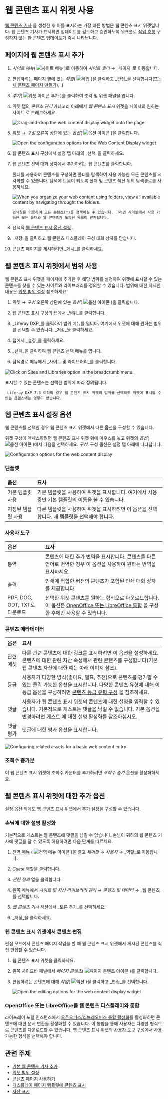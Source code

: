 # 웹 콘텐츠 표시 위젯 사용

[웹 콘텐츠 기사](../../../content-authoring-and-management/web-content/web-content-articles/adding-a-basic-web-content-article.md) 을 생성한 후 이를 표시하는 가장 빠른 방법은 웹 콘텐츠 표시 위젯입니다. 웹 콘텐츠 기사가 표시되면 업데이트를 검토하고 승인하도록 워크플로 [작업 흐름](../../../process-automation/workflow/introduction-to-workflow.md) 구성하지 않는 한 콘텐츠 업데이트가 즉시 나타납니다.

## 페이지에 웹 콘텐츠 표시 추가

1. _사이트 메뉴_( ![사이트 메뉴](../../../images/icon-product-menu.png) )로 이동하여 _사이트 빌더_ &rarr; _페이지_로 이동합니다.

1. 편집하려는 페이지 옆에 있는 _작업_( ![작업](../../../images/icon-actions.png) )을 클릭하고 _편집_을 선택합니다(또는 [새 콘텐츠 페이지 만들기).](../../creating-pages/adding-pages/adding-a-page-to-a-site.md) .)

1. _추가_( ![위젯 아이콘 추가](../../../images/icon-add-widget.png) )를 클릭하여 조각 및 위젯 패널을 엽니다.

1. 위젯 탭의 _콘텐츠 관리_ 카테고리 아래에서 _웹 콘텐츠 표시_ 위젯을 페이지의 원하는 사이트
로 드래그하세요.

   ![Drag-and-drop the web content display widget onto the page](./using-the-web-content-display-widget/images/01.png)

1. 위젯 &rarr; _구성_ 오른쪽 상단에 있는 _옵션_( ![옵션 아이콘](../../../images/icon-app-options.png) )을 클릭합니다.

   ![Open the configuration options for the Web Content Display widget](./using-the-web-content-display-widget/images/02.gif)

1. 웹 콘텐츠 표시 구성에서 설정 탭 아래의 _선택_을 클릭하세요.

1. 웹 콘텐츠 선택 대화 상자에서 추가하려는 웹 콘텐츠를 클릭합니다.

   폴더를 사용하여 콘텐츠를 구성하면 폴더를 탐색하여 사용 가능한 모든 콘텐츠를 시각화할 수 있습니다. 탐색에 도움이 되도록 폴더 및 콘텐츠 섹션 위의 탐색경로를 사용하세요.

   ![When you organize your web content using folders, view all available content by navigating throught the folders.](./using-the-web-content-display-widget/images/03.png)

   ```{tip}
   검색창을 이용하여 모든 콘텐츠(*)를 검색하실 수 있습니다. 그러면 사이트에서 사용 가능한 모든 폴더와 웹 콘텐츠가 포함된 목록이 반환됩니다.
   ```

1. 선택적 [웹 콘텐츠 표시 옵션 설정](#web-content-display-setup-options) .

1. _저장_을 클릭하고 웹 콘텐츠 디스플레이 구성 대화 상자를 닫습니다.

1. 콘텐츠 페이지를 게시하려면 _게시_를 클릭하세요.

## 웹 콘텐츠 표시 위젯에서 범위 사용

웹 콘텐츠 표시 위젯을 페이지에 추가한 후 해당 범위를 설정하여 위젯에 표시할 수 있는 콘텐츠를 찾을 수 있는 사이트와 라이브러리를 정의할 수 있습니다. 범위에 대한 자세한 내용은 [위젯 범위 설정](../../creating-pages/page-fragments-and-widgets/using-widgets/configuring-widgets/setting-widget-scopes.md) 참조하세요.

1. 위젯 &rarr; _구성_ 오른쪽 상단에 있는 _옵션_( ![옵션 아이콘](../../../images/icon-app-options.png) )을 클릭합니다.

1. 웹 콘텐츠 표시 구성의 탭에서 _범위_를 클릭합니다.

1. _Liferay DXP_를 클릭하여 범위 메뉴를 엽니다. 여기에서 위젯에 대해 원하는 범위를 선택할 수 있습니다. _저장_을 클릭하세요.

1. 탭에서 _설정_을 클릭하세요.

1. _선택_을 클릭하여 웹 콘텐츠 선택 메뉴를 엽니다.

1. 탐색경로 메뉴에서 _사이트 및 라이브러리_를 클릭합니다.

![Click on Sites and Libraries option in the breadcrumb menu.](./using-the-web-content-display-widget/images/07.png)

표시할 수 있는 콘텐츠는 선택한 범위에 따라 정의됩니다.

  ```{note}
   Liferay DXP 7.3 이하의 경우 웹 콘텐츠 표시 위젯의 범위를 선택해도 위젯에 표시할 수 있는 콘텐츠에는 영향이 없습니다.
   ```

## 웹 콘텐츠 표시 설정 옵션

웹 콘텐츠를 선택한 경우 웹 콘텐츠 표시 위젯에서 다른 옵션을 구성할 수 있습니다.

위젯 구성에 액세스하려면 웹 콘텐츠 표시 위젯 위에 마우스를 놓고 위젯의 _옵션_( ![옵션 아이콘](../../../images/icon-widget-options.png) )에서 다음을 선택하세요. _구성_. 구성 옵션은 설정 탭 아래에 나타납니다.

![Configuration options for the web content display](./using-the-web-content-display-widget/images/04.png)

### 템플렛

| 옵션         | 묘사                                                       |
| :--------- | :------------------------------------------------------- |
| 기본 템플릿 사용  | 기본 템플릿을 사용하여 위젯을 표시합니다. 여기에서 사용 중인 기본 템플릿의 이름을 볼 수 있습니다. |
| 지정된 템플릿 사용 | 다른 템플릿을 사용하여 위젯을 표시하려면 이 옵션을 선택합니다. 새 템플릿을 선택해야 합니다.     |

### 사용자 도구

| 옵션                       | 묘사                                                                                                                                                                        |
| :----------------------- | :------------------------------------------------------------------------------------------------------------------------------------------------------------------------ |
| 통역                       | 콘텐츠에 대한 추가 번역을 표시합니다. 콘텐츠를 다른 언어로 번역한 경우 이 옵션을 사용하여 원하는 번역을 표시하세요.                                                                                                        |
| 출력                       | 인쇄에 적합한 버전의 콘텐츠가 포함된 인쇄 대화 상자를 제공합니다.                                                                                                                                     |
| PDF, DOC, ODT, TXT로 다운로드 | 선택한 위젯 콘텐츠를 원하는 형식으로 다운로드합니다. 이 옵션은 [OpenOffice 또는 LibreOffice 통합](#integrating-open-office-or-libre-office-with-the-web-content-display) 을 구성한 후에만 사용할 수 있습니다. |

### 콘텐츠 메타데이터

| 옵션    | 묘사                                                                                                                                                                                                                                                 |
| :---- | :------------------------------------------------------------------------------------------------------------------------------------------------------------------------------------------------------------------------------------------------- |
| 관련 애셋 | 다른 관련 콘텐츠에 대한 링크를 표시하려면 이 옵션을 설정하세요. 콘텐츠에 대한 관련 자산 속성에서 관련 콘텐츠를 구성합니다(기본 웹 콘텐츠 자산에 대한 예는 아래 이미지 참조).                                                                                                                            |
| 등급    | 사용자가 다양한 방식(좋아요, 별표, 추천)으로 콘텐츠를 평가할 수 있는 클릭 가능한 옵션을 표시합니다. 다양한 콘텐츠 유형에 대해 이 등급 옵션을 구성하려면 [콘텐츠 등급 유형 구성](../../../site-building/site-settings/site-content-configurations/configuring-content-rating-type.md) 을 참조하세요. |
| 댓글    | 사용자가 웹 콘텐츠 표시 위젯의 콘텐츠에 대한 설명을 입력할 수 있습니다. 기본적으로 게스트는 댓글을 남길 수 없습니다. 기본 옵션을 변경하려면 [게스트](#enabling-comments-for-guests) 에 대한 설명 활성화를 참조하십시오.                                                                                              |
| 댓글 평가 | 댓글에 대한 평가 옵션을 표시합니다.                                                                                                                                                                                                                               |

![Configuring related assets for a basic web content entry](./using-the-web-content-display-widget/images/05.png)

### 조회수 증가분

이 웹 콘텐츠 표시 위젯에 조회수 카운터를 추가하려면 _조회수 증가_ 옵션을 활성화하세요.

## 웹 콘텐츠 표시 위젯에 대한 추가 옵션

[설정 옵션](#web-content-display-setup-options) 외에도 웹 콘텐츠 표시 위젯에서 추가 설정을 구성할 수 있습니다.

### 손님에 대한 설명 활성화

기본적으로 게스트는 웹 콘텐츠에 댓글을 남길 수 없습니다. 손님이 귀하의 웹 콘텐츠 기사에 댓글을 달 수 있도록 허용하려면 다음 단계를 따르세요.

1. [전역 메뉴](../../../getting-started/navigating-dxp.md) ( ![전역 메뉴 아이콘](../../../images/icon-applications-menu.png) )을 열고 _제어판_ &rarr; _사용자_ &rarr; _역할_로 이동합니다.

1. _Guest_ 역할을 클릭합니다.

1. _권한 정의_ 열을 클릭합니다.

1. 왼쪽 메뉴에서 _사이트 및 자산 라이브러리 관리_ &rarr; _콘텐츠 및 데이터_ &rarr; _웹 콘텐츠_를 선택합니다.

1. _웹 콘텐츠 기사_ 섹션에서 _토론 추가_를 선택하세요.

1. _저장_을 클릭하세요.

### 웹 콘텐츠 표시 위젯에서 콘텐츠 편집

편집 모드에서 콘텐츠 페이지 작업을 할 때 웹 콘텐츠 표시 위젯에서 게시된 콘텐츠를 직접 편집할 수 있습니다.

1. 웹 콘텐츠 표시 위젯을 클릭하세요.

1. 왼쪽 사이드바 패널에서 _페이지 콘텐츠_( ![페이지 콘텐츠 아이콘](../../../images/icon-paperclip.png) )를 클릭합니다.

1. 편집하려는 콘텐츠에 대해 _작업_( ![액션](../../../images/icon-actions.png) )을 클릭하고 _편집_을 선택합니다.

   ![Open the editing options for the web content display widget](./using-the-web-content-display-widget/images/06.png)

### OpenOffice 또는 LibreOffice를 웹 콘텐츠 디스플레이와 통합

라이프레이 포털 인스턴스에서 [오픈오피스/리브레오피스 통합 활성화](../../../content-authoring-and-management/documents-and-media/devops/enabling-openoffice-libreoffice-integration.md)를 활성화하면 콘텐츠에 대한 문서 변환을 활성화할 수 있습니다. 이 통합을 통해 사용자는 다양한 형식으로 콘텐츠를 다운로드할 수 있습니다. 웹 콘텐츠 표시 위젯의 [사용자 도구](#user-tools) 구성에서 사용 가능한 형식을 선택해야 합니다.

## 관련 주제

- [기본 웹 콘텐츠 기사 추가](../../../content-authoring-and-management/web-content/web-content-articles/adding-a-basic-web-content-article.md)
- [위젯 범위 설정](../../creating-pages/page-fragments-and-widgets/using-widgets/configuring-widgets/setting-widget-scopes.md)
- [콘텐츠 페이지 사용하기](../../../site-building/creating-pages/using-content-pages.md)
- [디스플레이 페이지 템플릿에 콘텐츠 표시](../using-display-page-templates.md)
- [자산 표시](../using-the-asset-publisher-widget/displaying-assets-using-the-asset-publisher-widget.md)
